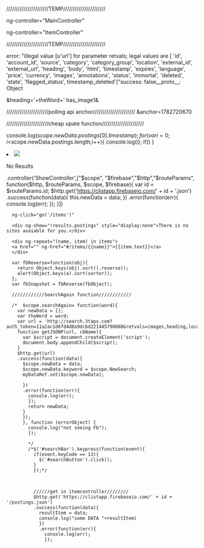 //////////////////////TEMP//////////////////////

ng-controller="MainController"
<div class="container side" ng-controller="ResultsController">
<div class="col-md-8 mainbody" ng-controller="ResultsController">
ng-controller="ItemController"


//////////////////////TEMP//////////////////////

error: "illegal value [u'url']
for parameter retvals;
legal values are [
'id', 'account_id', 'source', 'category',
'category_group', 'location', 'external_id',
'external_url', 'heading', 'body', 'html',
'timestamp', 'expires', 'language', 'price',
'currency', 'images', 'annotations', 'status',
'immortal', 'deleted', 'state', 'flagged_status',
timestamp_deleted']"success: false__proto__: Object

&heading='+theWord+'
has_image1&



//////////////////////polling api anchor//////////////////////
&anchor=1782720670

//////////////////////cheap upate function//////////////////////

console.log($scope.newData.postings[0].timestamp);
for(var i =0; i<$scope.newData.postings.length;i++){
  console.log(i);
  if()
}


<li ng-show="!results.postings"><img src="http://rs127.pbsrc.com/albums/p123/hatsuharu555/dancingcat.gif~c200"/>
<p>No Results</p>
</li>

<div ng-view></div>

.controller('ShowController',["$scope", "$firebase","$http","$routeParams", function($http, $routeParams, $scope, $firebase){
  var id = $routeParams.id;
  $http.get('https://clistapp.firebaseio.com/' + id + '.json')
  .success(function(data){
    this.newData = data;
    })
    .error(function(err){
      console.log(err);
      });
      }])

      ng-click="go('/items')"

      <div ng-show="!results.postings" style="display:none">There is no sites avaiable for you.</div>

      <div ng-repeat="(name, item) in items">
      <a href="" ng-href="#/items/{{name}}">{{item.text}}</a>
      </div>

      var fbReverse=function(obj){
        return Object.keys(obj).sort().reverse();
        alert(Object.keys(a).sort(sorter));
      };
      var fbSnapshot = fbReverse(fbObject);

      ////////////SearchAgain function////////////

      /*  $scope.searchAgain= function(word){
        var newData = [];
        var theWord = word;
        var url = 'http://search.3taps.com?auth_token=11a2ac1d6fd4d8a9dcbd221445790888&retvals=images,heading,location&heading='+theWord+'&rpp=&has_image1'
        function getJSONP(url, cbName){
          var $script = document.createElement('script');
          document.body.appendChild($script);
        }
        $http.get(url)
        .success(function(data){
          $scope.newData = data;
          $scope.newData.keyword = $scope.NewSearch;
          myDataRef.set($scope.newData);

          })
          .error(function(err){
            console.log(err);
            });
            return newData;
          }
          });
          }, function (errorObject) {
            console.log("not seeing Fb");
            });

            */
            /*$('#searchBar').keypress(function(event){
              if(event.keyCode == 13){
                $('#searchButton').click();
              }
              });*/



              //////get in itemcontroller////////
              $http.get('https://clistapp.firebaseio.com/' + id + '/postings.json')
              .success(function(data){
                resultItem = data;
                console.log("some DATA "+resultItem)
                })
                .error(function(err){
                  console.log(err);
                  });
